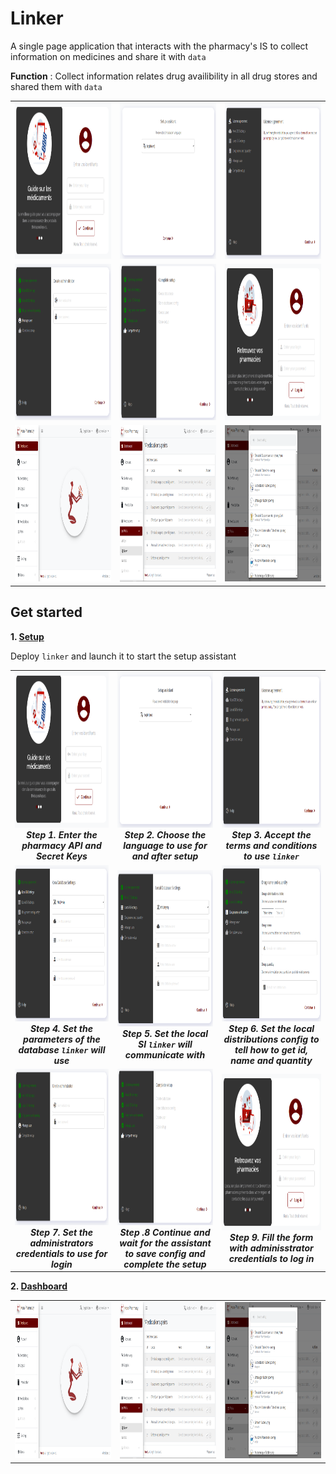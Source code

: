 # Linker

A single page application that interacts with the pharmacy's IS to collect information on medicines and share it with `data` 

**Function** : Collect information relates drug availibility in all drug stores and shared them with `data`

| | | |
|:-------------------------:|:-------------------------:|:-------------------------:|
|<img width="500" height="250" alt="1" src="../img/linker/1.PNG"> |  <img width="500" height="250" alt="2" src="../img/linker/2.PNG"> |<img width="500" height="250" alt="3" src="../img/linker/3.PNG"> |
<img width="500" height="250" alt="7" src="../img/linker/7.PNG">  |  <img width="500" height="250" alt="8" src="../img/linker/8.PNG">|<img width="500" height="250" alt="9" src="../img/linker/9.PNG">| 
|<img width="500" height="250" alt="10" src="../img/linker/10.PNG">|<img width="500" height="250" alt="11" src="../img/linker/11.PNG">|<img width="500" height="250" alt="12" src="../img/linker/12.PNG">|

## Get started

**1. <ins>Setup</ins>**

Deploy `linker` and launch it to start the setup assistant

 | | | |
|:-------------------------:|:-------------------------:|:-------------------------:|
|<img width="500" height="250" alt="1" src="../img/linker/1.PNG"> ***Step 1. Enter the pharmacy API and Secret Keys*** |  <img width="500" height="250" alt="2" src="../img/linker/2.PNG"> ***Step 2. Choose the language to use for and after setup*** |<img width="500" height="250" alt="3" src="../img/linker/3.PNG"> ***Step 3. Accept the terms and conditions to use `linker`*** |
|<img width="500" height="250" alt="4" src="../img/linker/4.PNG"> ***Step 4. Set the parameters of the database `linker`     will use*** |  <img width="500" height="250" alt="5" src="../img/linker/5.PNG"> ***Step 5. Set the local SI `linker` will communicate with*** |<img width="500" height="250" alt="6" src="../img/linker/6.PNG"> ***Step 6. Set the local distributions config to tell how to get id, name and quantity*** | 
|<img width="500" height="250" alt="7" src="../img/linker/7.PNG"> ***Step 7. Set the administrators credentials to use for login*** |<img width="500" height="250" alt="8" src="../img/linker/8.PNG"> ***Step .8 Continue and wait for the assistant to save config and complete the setup*** |<img width="500" height="250" alt="9" src="../img/linker/9.PNG"> ***Step 9. Fill the form with adminisstrator credentials to log in*** | 

**2. <ins>Dashboard</ins>**

| | | |
|:-------------------------:|:-------------------------:|:-------------------------:|
|<img width="500" height="250" alt="10" src="../img/linker/10.PNG">|<img width="500" height="250" alt="11" src="../img/linker/11.PNG">|<img width="500" height="250" alt="12" src="../img/linker/12.PNG">|
 

